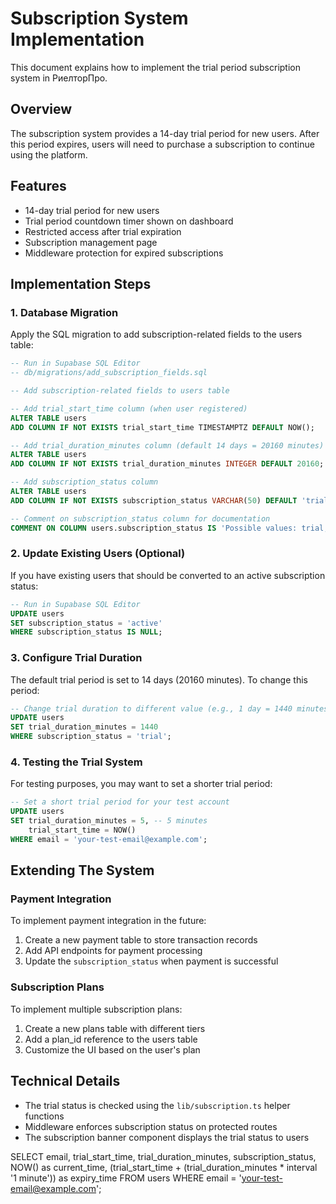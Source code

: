 # Subscription System Implementation

This document explains how to implement the trial period subscription system in РиелторПро.

## Overview

The subscription system provides a 14-day trial period for new users. After this period expires, users will need to purchase a subscription to continue using the platform.

## Features

- 14-day trial period for new users
- Trial period countdown timer shown on dashboard
- Restricted access after trial expiration
- Subscription management page
- Middleware protection for expired subscriptions

## Implementation Steps

### 1. Database Migration

Apply the SQL migration to add subscription-related fields to the users table:

```sql
-- Run in Supabase SQL Editor
-- db/migrations/add_subscription_fields.sql

-- Add subscription-related fields to users table

-- Add trial_start_time column (when user registered)
ALTER TABLE users 
ADD COLUMN IF NOT EXISTS trial_start_time TIMESTAMPTZ DEFAULT NOW();

-- Add trial_duration_minutes column (default 14 days = 20160 minutes)
ALTER TABLE users 
ADD COLUMN IF NOT EXISTS trial_duration_minutes INTEGER DEFAULT 20160;

-- Add subscription_status column
ALTER TABLE users 
ADD COLUMN IF NOT EXISTS subscription_status VARCHAR(50) DEFAULT 'trial';

-- Comment on subscription_status column for documentation
COMMENT ON COLUMN users.subscription_status IS 'Possible values: trial, expired, active, cancelled';
```

### 2. Update Existing Users (Optional)

If you have existing users that should be converted to an active subscription status:

```sql
-- Run in Supabase SQL Editor
UPDATE users
SET subscription_status = 'active'
WHERE subscription_status IS NULL;
```

### 3. Configure Trial Duration

The default trial period is set to 14 days (20160 minutes). To change this period:

```sql
-- Change trial duration to different value (e.g., 1 day = 1440 minutes)
UPDATE users
SET trial_duration_minutes = 1440
WHERE subscription_status = 'trial';
```

### 4. Testing the Trial System

For testing purposes, you may want to set a shorter trial period:

```sql
-- Set a short trial period for your test account
UPDATE users
SET trial_duration_minutes = 5, -- 5 minutes
    trial_start_time = NOW()
WHERE email = 'your-test-email@example.com';
```

## Extending The System

### Payment Integration

To implement payment integration in the future:

1. Create a new payment table to store transaction records
2. Add API endpoints for payment processing
3. Update the `subscription_status` when payment is successful

### Subscription Plans

To implement multiple subscription plans:

1. Create a new plans table with different tiers
2. Add a plan_id reference to the users table
3. Customize the UI based on the user's plan

## Technical Details

- The trial status is checked using the `lib/subscription.ts` helper functions
- Middleware enforces subscription status on protected routes
- The subscription banner component displays the trial status to users 

SELECT 
  email, 
  trial_start_time, 
  trial_duration_minutes, 
  subscription_status,
  NOW() as current_time,
  (trial_start_time + (trial_duration_minutes * interval '1 minute')) as expiry_time
FROM users 
WHERE email = 'your-test-email@example.com'; 
